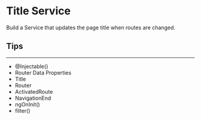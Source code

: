 # Title Service

Build a Service that updates the page title when routes are changed.

## Tips

---

- @Injectable()
- Router Data Properties
- Title
- Router
- ActivatedRoute
- NavigationEnd
- ngOnInit()
- filter()
